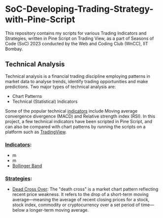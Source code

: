 # SoC-Developing-Trading-Strategy-with-Pine-Script

This repository contains my scripts for various Trading Indicators and Strategies, written in Pine Script on Trading View, as a part of Seasons of Code (SoC) 2023 conducted by the Web and Coding Club (WnCC), IIT Bombay. 

## Technical Analysis
Technical analysis is a financial trading discipline employing patterns in market data to analyse trends, identify trading opportunities and make predictions. Two major types of technical analysis are:
- Chart Patterns
- Technical (Statistical) Indicators

Some of the popular technical [indicators](./Indicators) include Moving average convergence divergence (MACD) and Relative strength index (RSI). In this project, a few technical indicators have been scripted in Pine Script, and can also be compared with chart patterns by running the scripts on a platform such as [TradingView](https://www.tradingview.com/pine/). 

### [Indicators](./Indicators):
- m
- m
- [Bollinger Band](./Indicators/Bollinger)

### [Strategies](./Strategies):
- [Dead Cross Over](./Strategies/Crossovers.pine): The "death cross" is a market chart pattern reflecting recent price weakness. It refers to the drop of a short-term moving average—meaning the average of recent closing prices for a stock, stock index, commodity or cryptocurrency over a set period of time—below a longer-term moving average.

